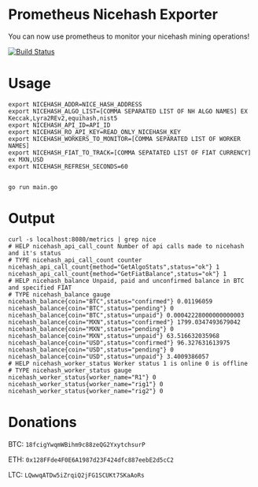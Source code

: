 Prometheus Nicehash Exporter
=============================

You can now use prometheus to monitor your nicehash mining operations!

[![Build Status](https://travis-ci.org/jescarri/nicehash-exporter.svg?branch=master)](https://travis-ci.org/jescarri/nicehash-exporter)

Usage
=====
````
export NICEHASH_ADDR=NICE_HASH_ADDRESS
export NICEHASH_ALGO_LIST=[COMMA SEPARATED LIST OF NH ALGO NAMES] EX Keccak,Lyra2REv2,equihash,nist5
export NICEHASH_API_ID=API_ID
export NICEHASH_RO_API_KEY=READ_ONLY_NICEHASH_KEY
export NICEHASH_WORKERS_TO_MONITOR=[COMMA SEPARATED LIST OF WORKER NAMES]
export NICEHASH_FIAT_TO_TRACK=[COMMA SEPATATED LIST OF FIAT CURRENCY] ex MXN,USD
export NICEHASH_REFRESH_SECONDS=60


go run main.go

````

Output
======

````
curl -s localhost:8080/metrics | grep nice
# HELP nicehash_api_call_count Number of api calls made to nicehash and it's status
# TYPE nicehash_api_call_count counter
nicehash_api_call_count{method="GetAlgoStats",status="ok"} 1
nicehash_api_call_count{method="GetFiatBalance",status="ok"} 1
# HELP nicehash_balance Unpaid, paid and unconfirmed balance in BTC and specified FIAT
# TYPE nicehash_balance gauge
nicehash_balance{coin="BTC",status="confirmed"} 0.01196059
nicehash_balance{coin="BTC",status="pending"} 0
nicehash_balance{coin="BTC",status="unpaid"} 0.00042228000000000003
nicehash_balance{coin="MXN",status="confirmed"} 1799.0347493679042
nicehash_balance{coin="MXN",status="pending"} 0
nicehash_balance{coin="MXN",status="unpaid"} 63.516632035968
nicehash_balance{coin="USD",status="confirmed"} 96.327631613975
nicehash_balance{coin="USD",status="pending"} 0
nicehash_balance{coin="USD",status="unpaid"} 3.4009386057
# HELP nicehash_worker_status Worker status 1 is online 0 is offline
# TYPE nicehash_worker_status gauge
nicehash_worker_status{worker_name="R1"} 0
nicehash_worker_status{worker_name="rig1"} 0
nicehash_worker_status{worker_name="rig2"} 0
````

Donations
========

BTC: `18fcigYwqmWBihm9c88zeQG2YxytchsurP`

ETH: `0x128FFde4F0E6A1987d23F424dfc887eebE2d5cC2`

LTC: `LQwwqATDw5iZrqiQ2jFG1SCUKt7SKaAoRs`
